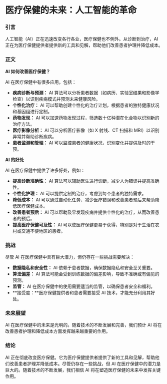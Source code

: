# 医疗保健的未来：人工智能的革命

### 引言

人工智能（AI）正在迅速改变各行各业，医疗保健也不例外。从诊断到治疗，AI 正在为医疗保健提供者提供新的工具和见解，帮助他们改善患者护理并降低成本。

### 正文

**AI 如何改善医疗保健？**

AI 在医疗保健中有很多应用，包括：

* **疾病诊断与预测：** AI 算法可以分析患者数据（如病历、实验室结果和影像学检查）以识别疾病模式并预测未来健康风险。
* **个性化治疗：** AI 可以帮助创建个性化的治疗计划，根据患者的独特健康状况和基因组进行定制。
* **药物发现：** AI 可以加速药物发现过程，筛选数十亿种潜在化合物以识别新的治疗方法。
* **医疗影像分析：** AI 可以分析医疗影像（如 X 射线、CT 扫描和 MRI）以识别异常并帮助诊断疾病。
* **患者监测和管理：** AI 可以监控患者的健康状况，识别变化并提供及时的干预。

**AI 的好处**

AI 在医疗保健中提供了许多好处，例如：

* **提高诊断准确性：** AI 算法可以辅助医生进行诊断，减少人为错误并提高准确性。
* **个性化护理：** AI 可以提供定制的治疗，考虑到每个患者的独特需求。
* **降低成本：** AI 可以通过自动化任务、减少医疗错误和改善患者预后来帮助降低医疗保健成本。
* **改善患者预后：** AI 可以帮助及早发现疾病并提供个性化的治疗，从而改善患者的预后。
* **提高医疗保健可及性：** AI 可以使医疗保健更易于获得，特别是对于生活在农村或交通不便地区的患者。

### 挑战

尽管 AI 在医疗保健中具有巨大潜力，但仍存在一些挑战需要解决：

* **数据隐私和安全性：** AI 依赖于患者数据，确保数据隐私和安全至关重要。
* **算法偏差：** AI 算法可能会受到训练数据的偏差影响，导致不准确或有偏见的预测。
* **监管：** AI 在医疗保健中的使用需要适当的监管，以确保患者安全和福利。
* **接受度：**医疗保健提供者和患者需要接受 AI 技术，才能充分利用其好处。

### 未来展望

AI 在医疗保健中的未来是光明的。随着技术的不断发展和完善，我们预计 AI 将在改善患者护理和降低成本方面发挥越来越重要的作用。

### 结论

AI 正在彻底改变医疗保健。它为医疗保健提供者提供了新的工具和见解，帮助他们改善患者护理并降低成本。尽管仍存在一些挑战，但 AI 在医疗保健中的潜力是巨大的。随着技术的不断发展，我们相信 AI 将在塑造医疗保健的未来中发挥关键作用。

